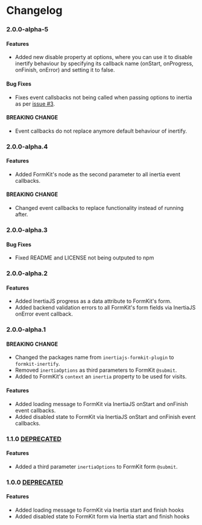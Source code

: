 # Changelog

### 2.0.0-alpha-5

#### Features

* Added new disable property at options, where you can use it to disable inertify behaviour by specifying its callback name (onStart, onProgress, onFinish, onError) and setting it to false.

#### Bug Fixes

* Fixes event callsbacks not being called when passing options to inertia as per [issue #3](https://github.com/GustavoFenilli/formkit-inertify/issues/3).

#### BREAKING CHANGE

* Event callbacks do not replace anymore default behaviour of inertify.

### 2.0.0-alpha.4

#### Features

* Added FormKit's node as the second parameter to all inertia event callbacks.

#### BREAKING CHANGE

* Changed event callbacks to replace functionality instead of running after.

### 2.0.0-alpha.3

#### Bug Fixes

* Fixed README and LICENSE not being outputed to npm

### 2.0.0-alpha.2

#### Features

* Added InertiaJS progress as a data attribute to FormKit's form.
* Added backend validation errors to all FormKit's form fields via InertiaJS onError event callback.

### 2.0.0-alpha.1

#### BREAKING CHANGE

* Changed the packages name from `inertiajs-formkit-plugin` to `formkit-inertify`.
* Removed `inertiaOptions` as third parameters to FormKit `@submit`.
* Added to FormKit's `context` an `inertia` property to be used for visits.

#### Features

* Added loading message to FormKit via InertiaJS onStart and onFinish event callbacks.
* Added disabled state to FormKit via InertiaJS onStart and onFinish event callbacks.

### 1.1.0 [DEPRECATED](https://www.npmjs.com/package/inertiajs-formkit-plugin)

#### Features

* Added a third parameter `inertiaOptions` to FormKit form `@submit`.

### 1.0.0 [DEPRECATED](https://www.npmjs.com/package/inertiajs-formkit-plugin)

#### Features

* Added loading message to FormKit via Inertia start and finish hooks
* Added disabled state to FormKit form via Inertia start and finish hooks
